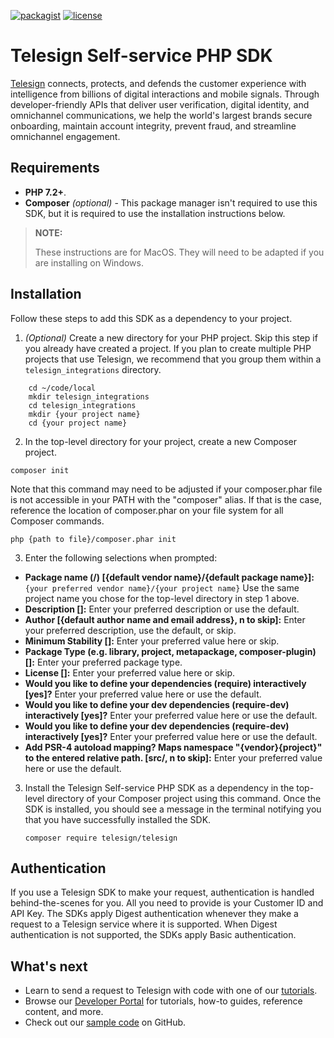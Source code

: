 [![packagist](https://img.shields.io/packagist/v/telesign/telesign.svg)](https://packagist.org/packages/telesign/telesign) [![license](https://img.shields.io/github/license/TeleSign/php_telesign.svg)](https://github.com/TeleSign/php_telesign/blob/master/LICENSE)

# Telesign Self-service PHP SDK

[Telesign](https://telesign.com) connects, protects, and defends the customer experience with intelligence from billions of digital interactions and mobile signals. Through developer-friendly APIs that deliver user verification, digital identity, and omnichannel communications, we help the world's largest brands secure onboarding, maintain account integrity, prevent fraud, and streamline omnichannel engagement.

## Requirements

* **PHP 7.2+**.
* **Composer** *(optional)* - This package manager isn't required to use this SDK, but it is required to use the installation instructions below.  

> **NOTE:**
> 
> These instructions are for MacOS. They will need to be adapted if you are installing on Windows.

## Installation

Follow these steps to add this SDK as a dependency to your project.

1. *(Optional)* Create a new directory for your PHP project. Skip this step if you already have created a project. If you plan to create multiple PHP projects that use Telesign, we recommend that you group them within a `telesign_integrations` directory.
```
    cd ~/code/local
    mkdir telesign_integrations
    cd telesign_integrations
    mkdir {your project name}
    cd {your project name}
```

2. In the top-level directory for your project, create a new Composer project. 

```
composer init
```

Note that this command may need to be adjusted if your composer.phar file is not accessible in your PATH with the "composer" alias. If that is the case, reference the location of composer.phar on your file system for all Composer commands.

```
php {path to file}/composer.phar init
```

3. Enter the following selections when prompted:
  * **Package name (<vendor>/<name>) [{default vendor name}/{default package name}]:** `{your preferred vendor name}/{your project name}` Use the same project name you chose for the top-level directory in step 1 above.
  * **Description []:** Enter your preferred description or use the default.
  * **Author [{default author name and email address}, n to skip]:** Enter your preferred description, use the default, or skip.
  * **Minimum Stability []:** Enter your preferred value here or skip.
  * **Package Type (e.g. library, project, metapackage, composer-plugin) []:** Enter your preferred package type.
  * **License []:** Enter your preferred value here or skip.
  * **Would you like to define your dependencies (require) interactively [yes]?** Enter your preferred value here or use the default.
  * **Would you like to define your dev dependencies (require-dev) interactively [yes]?** Enter your preferred value here or use the default.
  * **Would you like to define your dev dependencies (require-dev) interactively [yes]?** Enter your preferred value here or use the default.
  * **Add PSR-4 autoload mapping? Maps namespace "{vendor}\{project}" to the entered relative path. [src/, n to skip]:** Enter your preferred value here or use the default.


3. Install the Telesign Self-service PHP SDK as a dependency in the top-level directory of your Composer project using this command. Once the SDK is installed, you should see a message in the terminal notifying you that you have successfully installed the SDK.

    `composer require telesign/telesign`

## Authentication

If you use a Telesign SDK to make your request, authentication is handled behind-the-scenes for you. All you need to provide is your Customer ID and API Key. The SDKs apply Digest authentication whenever they make a request to a Telesign service where it is supported. When Digest authentication is not supported, the SDKs apply Basic authentication.

## What's next

* Learn to send a request to Telesign with code with one of our [tutorials](https://developer.telesign.com/enterprise/docs/tutorials).  
* Browse our [Developer Portal](https://developer.telesign.com) for tutorials, how-to guides, reference content, and more.
* Check out our [sample code](https://github.com/TeleSign/sample_code) on GitHub.